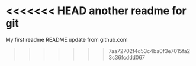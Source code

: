 <<<<<<< HEAD
another readme for git
=======
My first readme
README update from github.com
>>>>>>> 7aa72702f4d53c4ba0f3e7015fa23c36fcddd067
